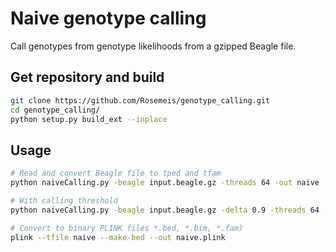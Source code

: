 # Naive genotype calling
Call genotypes from genotype likelihoods from a gzipped Beagle file.

## Get repository and build
```bash
git clone https://github.com/Rosemeis/genotype_calling.git
cd genotype_calling/
python setup.py build_ext --inplace
```

## Usage
```bash
# Read and convert Beagle file to tped and tfam
python naiveCalling.py -beagle input.beagle.gz -threads 64 -out naive

# With calling threshold
python naiveCalling.py -beagle input.beagle.gz -delta 0.9 -threads 64 -out naive.d90

# Convert to binary PLINK files *.bed, *.bim, *.fam)
plink --tfile naive --make-bed --out naive.plink
```
